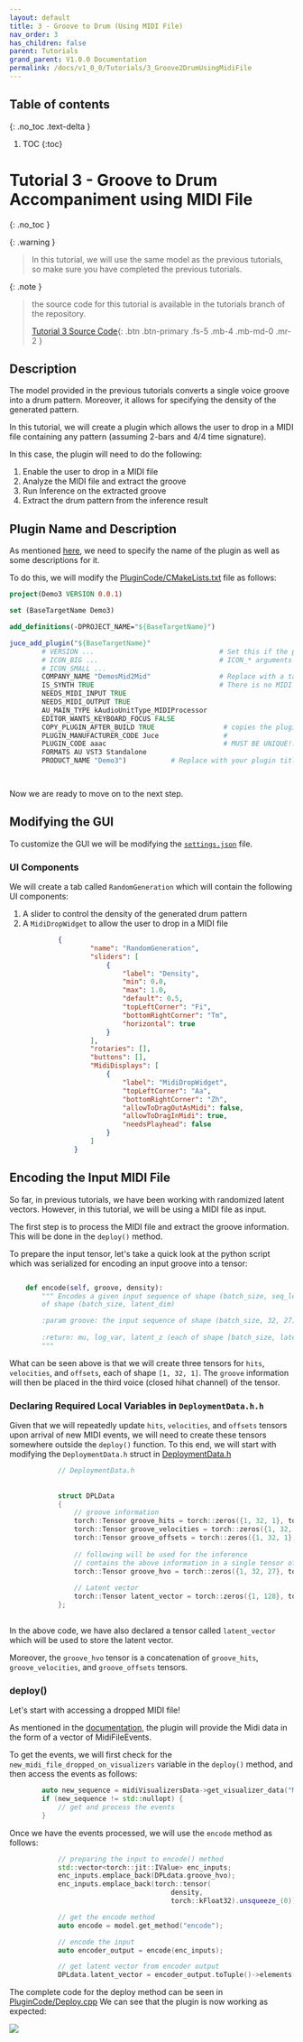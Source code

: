 ```yaml
---
layout: default
title: 3 - Groove to Drum (Using MIDI File)
nav_order: 3
has_children: false
parent: Tutorials
grand_parent: V1.0.0 Documentation
permalink: /docs/v1_0_0/Tutorials/3_Groove2DrumUsingMidiFile
---
```


## Table of contents
{: .no_toc .text-delta }

1. TOC
{:toc}

# Tutorial 3 - Groove to Drum Accompaniment using MIDI File
{: .no_toc }

{: .warning }
> In this tutorial, we will use the same model as the previous tutorials, so make sure you have completed the previous tutorials.

{: .note }
> the source code for this tutorial is available in the tutorials branch of the repository.
> 
> [Tutorial 3 Source Code](https://github.com/neuralmidifx/Mid2Mid_Grv2DrmMidi){: .btn .btn-primary .fs-5 .mb-4 .mb-md-0 .mr-2 }


## Description
The model provided in the previous tutorials converts a single voice groove into a drum pattern.
Moreover, it allows for specifying the density of the generated pattern.

In this tutorial, we will create a plugin which allows the user to drop in a MIDI file
containing any pattern (assuming 2-bars and 4/4 time signature).

In this case, the plugin will need to do the following:
1. Enable the user to drop in a MIDI file
2. Analyze the MIDI file and extract the groove
3. Run Inference on the extracted groove
4. Extract the drum pattern from the inference result

## Plugin Name and Description
As mentioned [here](https://neuralmidifx.github.io/docs/v2_0_0/Installation#step-2-edit-plugin-name-and-description), we need
to specify the name of the plugin as well as some descriptions for it. 

To do this, we will modify the [PluginCode/CMakeLists.txt](https://github.com/neuralmidifx/Mid2Mid_Grv2DrmMidi/blob/master/PluginCode/CMakeLists.txt) file as follows:

```cmake
project(Demo3 VERSION 0.0.1)

set (BaseTargetName Demo3)

add_definitions(-DPROJECT_NAME="${BaseTargetName}")

juce_add_plugin("${BaseTargetName}"
        # VERSION ...                               # Set this if the plugin version is different to the project version
        # ICON_BIG ...                              # ICON_* arguments specify a path to an image file to use as an icon for the Standalone
        # ICON_SMALL ...
        COMPANY_NAME "DemosMid2Mid"                 # Replace with a tag identifying your name
        IS_SYNTH TRUE                               # There is no MIDI vst3 plugin format, so we are going to assume a midi instrument plugin
        NEEDS_MIDI_INPUT TRUE
        NEEDS_MIDI_OUTPUT TRUE
        AU_MAIN_TYPE kAudioUnitType_MIDIProcessor
        EDITOR_WANTS_KEYBOARD_FOCUS FALSE
        COPY_PLUGIN_AFTER_BUILD TRUE                 # copies the plugin to user plugins folder so as to easily load in DAW
        PLUGIN_MANUFACTURER_CODE Juce                #
        PLUGIN_CODE aaac                             # MUST BE UNIQUE!! If similar to other plugins, conflicts will occur
        FORMATS AU VST3 Standalone
        PRODUCT_NAME "Demo3")           # Replace with your plugin title




```

Now we are ready to move on to the next step.

## Modifying the GUI

To customize the GUI we will be modifying the [`settings.json`](https://github.com/neuralmidifx/Mid2Mid_Grv2DrmMidi/blob/master/PluginCode/settings.json)
file.

### UI Components

We will create a tab called `RandomGeneration` which will contain the following UI components:
1. A slider to control the density of the generated drum pattern
2. A `MidiDropWidget` to allow the user to drop in a MIDI file

```json
            {
                    "name": "RandomGeneration",
                    "sliders": [
                        {
                            "label": "Density",
                            "min": 0.0,
                            "max": 1.0,
                            "default": 0.5,
                            "topLeftCorner": "Fi",
                            "bottomRightCorner": "Tm",
                            "horizontal": true
                        }
                    ],
                    "rotaries": [],
                    "buttons": [],
                    "MidiDisplays": [
                        {
                            "label": "MidiDropWidget",
                            "topLeftCorner": "Aa",
                            "bottomRightCorner": "Zh",
                            "allowToDragOutAsMidi": false,
                            "allowToDragInMidi": true,
                            "needsPlayhead": false
                        }
                    ]
                }
```


## Encoding the Input MIDI File

So far, in previous tutorials, we have been working with randomized latent vectors. However, in this tutorial, we will be
using a MIDI file as input.

The first step is to process the MIDI file and extract the groove information. This will be done in the `deploy()` method.

To prepare the input tensor, let's take a quick look at the python script which was serialized
for encoding an input groove into a tensor:

```python

    def encode(self, groove, density):
        """ Encodes a given input sequence of shape (batch_size, seq_len, embedding_size_src) into a latent space
        of shape (batch_size, latent_dim)

        :param groove: the input sequence of shape (batch_size, 32, 27) where 32 is the number of steps
        
        :return: mu, log_var, latent_z (each of shape [batch_size, latent_dim])
        """
```

What can be seen above is that we will create three tensors for `hits`, `velocities`, and `offsets`, each of shape `[1, 32, 1]`.
The `groove` information will then be placed in the third voice (closed hihat channel) of the tensor. 


### Declaring Required Local Variables in `DeploymentData.h.h`
Given that we will repeatedly update `hits`, `velocities`, and `offsets` tensors upon arrival of new MIDI events, 
we will need to create these tensors somewhere outside the `deploy()` function. 
To this end, we will start with modifying the `DeploymentData.h` struct in [DeploymentData.h](https://github.com/neuralmidifx/Mid2Mid_Grv2DrmMidi/tree/master/PluginCode/DeploymentData.h)

```c++
            // DeploymentData.h
            
            
            struct DPLData
            {                
                // groove information
                torch::Tensor groove_hits = torch::zeros({1, 32, 1}, torch::kFloat32);
                torch::Tensor groove_velocities = torch::zeros({1, 32, 1}, torch::kFloat32);
                torch::Tensor groove_offsets = torch::zeros({1, 32, 1}, torch::kFloat32);
            
                // following will be used for the inference
                // contains the above information in a single tensor of shape (1, 32, 27)
                torch::Tensor groove_hvo = torch::zeros({1, 32, 27}, torch::kFloat32);
            
                // Latent vector
                torch::Tensor latent_vector = torch::zeros({1, 128}, torch::kFloat32);
            };
            
```

In the above code, we have also declared a tensor called `latent_vector` which will be used to store the latent vector.

Moreover, the `groove_hvo` tensor is a concatenation of `groove_hits`, `groove_velocities`, and `groove_offsets` tensors.



### deploy()
Let's start with accessing a dropped MIDI file!

As mentioned in the [documentation](https://neuralmidifx.github.io/docs/v2_0_0/datatypes/MidiVisualizersData#accessing-the-content-of-a-dropped-midi-file), the plugin will
provide the Midi data in the form of a vector of MidiFileEvents.

To get the events, we will first check for the `new_midi_file_dropped_on_visualizers` variable in the `deploy()` method, 
and then access the events as follows:

```c++
        auto new_sequence = midiVisualizersData->get_visualizer_data("MidiDropWidget");
        if (new_sequence != std::nullopt) {
            // get and process the events
        }
``` 

Once we have the events processed, we will use the `encode` method as follows:

```c++
            // preparing the input to encode() method
            std::vector<torch::jit::IValue> enc_inputs;
            enc_inputs.emplace_back(DPLdata.groove_hvo);
            enc_inputs.emplace_back(torch::tensor(
                                        density,
                                        torch::kFloat32).unsqueeze_(0));

            // get the encode method
            auto encode = model.get_method("encode");

            // encode the input
            auto encoder_output = encode(enc_inputs);

            // get latent vector from encoder output
            DPLdata.latent_vector = encoder_output.toTuple()->elements()[2].toTensor();
```

The complete code for the deploy method can be seen in [PluginCode/Deploy.cpp](https://github.com/neuralmidifx/Mid2Mid_Grv2DrmMidi/blob/master/PluginCode/Deploy.cpp)
We can see that the plugin is
now working as expected:

<img src="{{ site.baseurl }}/assets/gifs/demo3/final.gif">